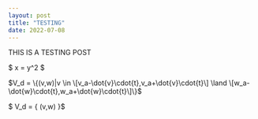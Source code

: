 ```yaml
---
layout: post 
title: "TESTING" 
date: 2022-07-08
---
```


THIS IS A TESTING POST 


<script type="text/javascript"
  src="https://cdnjs.cloudflare.com/ajax/libs/mathjax/2.7.0/MathJax.js?config=TeX-AMS_CHTML">
</script>
<script type="text/x-mathjax-config">
  MathJax.Hub.Config({
    tex2jax: {
      inlineMath: [['$','$'], ['\\(','\\)']],
      processEscapes: true},
      jax: ["input/TeX","input/MathML","input/AsciiMath","output/CommonHTML"],
      extensions: ["tex2jax.js","mml2jax.js","asciimath2jax.js","MathMenu.js","MathZoom.js","AssistiveMML.js", "[Contrib]/a11y/accessibility-menu.js"],
      TeX: {
      extensions: ["AMSmath.js","AMSsymbols.js","noErrors.js","noUndefined.js"],
      equationNumbers: {
      autoNumber: "AMS"
      }
    }
  });
</script>

$ x = y^2 $

$V_d = \{(v,w)|v \in \[v_a-\dot{v}\cdot{t},v_a+\dot{v}\cdot{t}\] \land \[w_a-\dot{w}\cdot{t},w_a+\dot{w}\cdot{t}\]\}$

$ V_d = \{ (v,w) \}$
